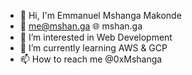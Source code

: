 - 👋 Hi, I'm Emmanuel Mshanga Makonde
- 📧 me@mshan.ga 🌐 mshan.ga
- 👀 I’m interested in Web Development
- 🌱 I’m currently learning AWS & GCP
- 📫 How to reach me @0xMshanga

<!---
mshanga/mshanga is a ✨ special ✨ repository because its `README.md` (this file) appears on your GitHub profile.
You can click the Preview link to take a look at your changes.
--->
